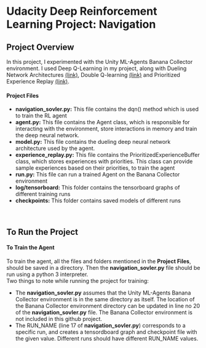 # Udacity Deep Reinforcement Learning Project: Navigation
## Project Overview 
 In this project, I experimented with the Unity ML-Agents Banana Collector environment. I used Deep Q-Learning in my project, along with Dueling 
 Network Architectures [(link)](https://arxiv.org/abs/1511.06581), Double Q-learning [(link)](https://arxiv.org/abs/1509.06461) and Prioritized Experience Replay 
 [(link)](https://arxiv.org/abs/1511.05952).

#### Project Files
- **navigation_sovler.py:**  This file contains the dqn() method which is used to train the RL agent  
- **agent.py:**  This file contains the Agent class, which is responsible for interacting with the environment, 
store interactions in memory and train the deep neural network.
- **model.py:** This file contains the dueling deep neural network architecture used by the agent.
- **experience_replay.py:** This file contains the PrioritizedExperienceBuffer class, which stores experiences with 
priorities. This class can provide sample experiences based on their priorities, to train the agent
- **run.py:** This file can run a trained Agent on the Banana Collector environment 
- **log/tensorboard:** This folder contains the tensorboard graphs of different training runs
- **checkpoints:** This folder contains saved models of different runs
<br/>

## To Run the Project
#### To Train the Agent
To train the agent, all the files and folders mentioned in the **Project Files**, should be saved in a directory. Then the **navigation_sovler.py** file should 
be run using a python 3 interpreter.  
Two things to note while running the project for training:
- The **navigation_sovler.py** assumes that the Unity ML-Agents Banana Collector environment is in the same directory as itself. The location of the 
Banana Collector environment directory can be updated in line no 20 of the **navigation_sovler.py** file. 
The Banana Collector environment is not included in this github project.
- The RUN_NAME (line 17 of **navigation_sovler.py**) corresponds to a specific run, and creates a tensordboard graph and checkpoint file with the given value.
Different runs should have different RUN_NAME values.
